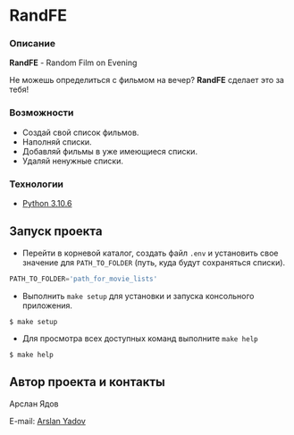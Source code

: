 # RandFE
### Описание
**RandFE** - Random Film on Evening

Не можешь определиться с фильмом на вечер? **RandFE** сделает это за тебя!
### Возможности
* Создай свой список фильмов.
* Наполняй списки.
* Добавляй фильмы в уже имеющиеся списки.
* Удаляй ненужные списки.
### Технологии
* [Python 3.10.6](https://docs.python.org/3.10/)
## Запуск проекта
- Перейти в корневой каталог, создать файл `.env` и установить свое значение для `PATH_TO_FOLDER` (путь, куда будут сохраняться списки).
``` python
PATH_TO_FOLDER='path_for_movie_lists'
```
- Выполнить `make setup` для установки и запуска консольного приложения.
``` make
$ make setup
```
- Для просмотра всех доступных команд выполните `make help`
```make
$ make help
```
## Автор проекта и контакты
Арслан Ядов

E-mail:
[Arslan Yadov](mailto:arslanyadov@yandex.ru?subject=RandFE)
